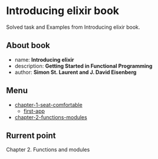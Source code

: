 # Introducing elixir book

Solved task and Examples from Introducing elixir book.

## About book

- name: **Introducing elixir**
- description: **Getting Started in Functional Programming**
- author: **Simon St. Laurent and J. David Eisenberg**

## Menu

- [chapter-1-seat-comfortable](chapter-1-seat-comfortable)
    - [first-app](chapter-1-seat-comfortable/first_app)
- [chapter-2-functions-modules](chapter-2-functions-modules)

## Rurrent point

Chapter 2. Functions and modules
